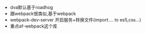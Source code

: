 - dva默认基于roadhog
- 跟webpack很类似,基于webpack
- webpack-dev-server 开启服务+转换文件(import.... to es5,css...)
- 重点af-webpack这个库
